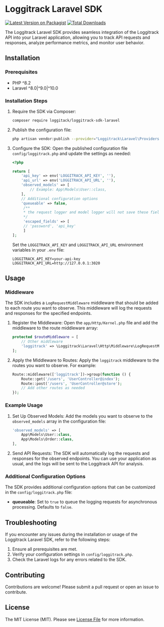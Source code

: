 
# Loggitrack Laravel SDK

[![Latest Version on Packagist](https://img.shields.io/packagist/v/loggitrack/loggitrack-laravel-sdk.svg?style=flat-square)](https://packagist.org/packages/loggitrack/loggitrack-laravel-sdk)
[![Total Downloads](https://img.shields.io/packagist/dt/loggitrack/loggitrack-laravel-sdk.svg?style=flat-square)](https://packagist.org/packages/loggitrack/loggitrack-laravel-sdk)

The Loggitrack Laravel SDK provides seamless integration of the Loggitrack API into your Laravel application, allowing you to track API requests and responses, analyze performance metrics, and monitor user behavior.

## Installation

### Prerequisites

- PHP ^8.2
- Laravel ^8.0|^9.0|^10.0

### Installation Steps

1. Require the SDK via Composer:
   ```bash
   composer require loggitack/loggitrack-sdk-laravel
   ```

2. Publish the configuration file:
   ```bash
   php artisan vendor:publish --provider="Loggitrack\Laravel\Providers\LoggitrackServiceProvider"
   ```

3. Configure the SDK:
   Open the published configuration file `config/loggitrack.php` and update the settings as needed:

   ```php
   <?php

   return [
       'api_key' => env('LOGGITRACK_API_KEY', ''),
       'api_url' => env('LOGGITRACK_API_URL', ''),
       'observed_models' => [
           // Example: App\Models\User::class,
       ],
       // Additional configuration options
       'queueable' => false,
        /**
        * the request logger and model logger will not save these fields.
        */
        'escaped_fields' => [
        // 'password', 'api_key'
        ]
   ];
   ```

   Set the `LOGGITRACK_API_KEY` and `LOGGITRACK_API_URL` environment variables in your `.env` file:

   ```
   LOGGITRACK_API_KEY=your-api-key
   LOGGITRACK_API_URL=http://127.0.0.1:3020
   ```

## Usage

### Middleware

The SDK includes a `LogRequestMiddleware` middleware that should be added to each route you want to observe. This middleware will log the requests and responses for the specified endpoints.

1. Register the Middleware:
   Open the `app/Http/Kernel.php` file and add the middleware to the route middleware array:

   ```php
   protected $routeMiddleware = [
       // Other middleware
       'loggitrack' => \Loggitrack\Laravel\Http\Middleware\LogRequestMiddleware::class,
   ];
   ```

2. Apply the Middleware to Routes:
   Apply the `loggitrack` middleware to the routes you want to observe. For example:

   ```php
   Route::middleware(['loggitrack'])->group(function () {
       Route::get('/users', 'UserController@index');
       Route::post('/users', 'UserController@store');
       // Add other routes as needed
   });
   ```

### Example Usage

1. Set Up Observed Models:
   Add the models you want to observe to the `observed_models` array in the configuration file:

   ```php
   'observed_models' => [
       App\Models\User::class,
       App\Models\Order::class,
   ],
   ```

2. Send API Requests:
   The SDK will automatically log the requests and responses for the observed endpoints. You can use your application as usual, and the logs will be sent to the Loggitrack API for analysis.

### Additional Configuration Options

The SDK provides additional configuration options that can be customized in the `config/loggitrack.php` file:

- **queueable**: Set to `true` to queue the logging requests for asynchronous processing. Defaults to `false`.

## Troubleshooting

If you encounter any issues during the installation or usage of the Loggitrack Laravel SDK, refer to the following steps:

1. Ensure all prerequisites are met.
2. Verify your configuration settings in `config/loggitrack.php`.
3. Check the Laravel logs for any errors related to the SDK.

## Contributing

Contributions are welcome! Please submit a pull request or open an issue to contribute.

## License

The MIT License (MIT). Please see [License File](LICENSE.md) for more information.
